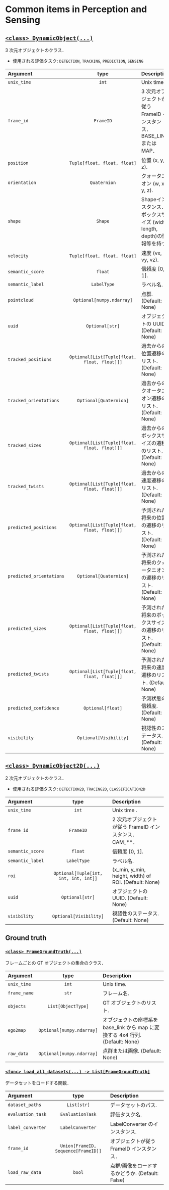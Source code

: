 # Common items in Perception and Sensing

## [`<class> DynamicObject(...)`](../../perception_eval/perception_eval/common/object/object3d.py)

3 次元オブジェクトのクラス．

- 使用される評価タスク: `DETECTION`, `TRACKING`, `PREDICTION`, `SENSING`

| Argument                 |                     type                     | Description                                                             |
| :----------------------- | :------------------------------------------: | :---------------------------------------------------------------------- |
| `unix_time`              |                    `int`                     | Unix time .                                                             |
| `frame_id`               |                  `FrameID`                   | 3 次元オブジェクトが従う FrameID インスタンス．BASE_LINK または MAP．   |
| `position`               |         `Tuple[float, float, float]`         | 位置 (x, y, z).                                                         |
| `orientation`            |                 `Quaternion`                 | クォータニオン (w, x, y, z).                                            |
| `shape`                  |                   `Shape`                    | Shapeインスタンス．ボックスサイズ (width, length, depth)の情報等を持つ. |
| `velocity`               |         `Tuple[float, float, float]`         | 速度 (vx, vy, vz).                                                      |
| `semantic_score`         |                   `float`                    | 信頼度 [0, 1].                                                          |
| `semantic_label`         |                 `LabelType`                  | ラベル名.                                                               |
| `pointcloud`             |          `Optional[numpy.ndarray]`           | 点群. (Default: None)                                                   |
| `uuid`                   |               `Optional[str]`                | オブジェクトの UUID. (Default: None)                                    |
| `tracked_positions`      | `Optional[List[Tuple[float, float, float]]]` | 過去からの位置遷移のリスト. (Default: None)                             |
| `tracked_orientations`   |            `Optional[Quaternion]`            | 過去からのクオータニオン遷移のリスト. (Default: None)                   |
| `tracked_sizes`          | `Optional[List[Tuple[float, float, float]]]` | 過去からのボックスサイズの遷移のリスト. (Default: None)                 |
| `tracked_twists`         | `Optional[List[Tuple[float, float, float]]]` | 過去からの速度遷移のリスト. (Default: None)                             |
| `predicted_positions`    | `Optional[List[Tuple[float, float, float]]]` | 予測された将来の位置の遷移のリスト. (Default: None)                     |
| `predicted_orientations` |            `Optional[Quaternion]`            | 予測された将来のクォータニオンの遷移のリスト. (Default: None)           |
| `predicted_sizes`        | `Optional[List[Tuple[float, float, float]]]` | 予測された将来のボックスサイズの遷移のリスト. (Default: None)           |
| `predicted_twists`       | `Optional[List[Tuple[float, float, float]]]` | 予測された将来の速度遷移のリスト. (Default: None)                       |
| `predicted_confidence`   |              `Optional[float]`               | 予測状態の信頼度. (Default: None)                                       |
| `visibility`             |            `Optional[Visibility]`            | 視認性のステータス. (Default: None)                                     |

## [`<class> DynamicObject2D(...)`](../../perception_eval/perception_eval/common/object/object2d.py)

2 次元オブジェクトのクラス．

- 使用される評価タスク: `DETECTION2D`, `TRACING2D`, `CLASSIFICATION2D`

| Argument         |                 type                  | Description                                                |
| :--------------- | :-----------------------------------: | :--------------------------------------------------------- |
| `unix_time`      |                 `int`                 | Unix time .                                                |
| `frame_id`       |               `FrameID`               | 2 次元オブジェクトが従う FrameID インスタンス．CAM\_\*\*． |
| `semantic_score` |                `float`                | 信頼度 [0, 1].                                             |
| `semantic_label` |              `LabelType`              | ラベル名.                                                  |
| `roi`            | `Optional[Tuple[int, int, int, int]]` | (x_min, y_min, height, width) of ROI. (Default: None)      |
| `uuid`           |            `Optional[str]`            | オブジェクトの UUID. (Default: None)                       |
| `visibility`     |        `Optional[Visibility]`         | 視認性のステータス. (Default: None)                        |

## Ground truth

### [`<class> FrameGroundTruth(...)`](../../perception_eval/perception_eval/common/dataset/ground_truth.py)

フレームごとの GT オブジェクトの集合のクラス．

| Argument     |           type            | Description                                                                    |
| :----------- | :-----------------------: | :----------------------------------------------------------------------------- |
| `unix_time`  |           `int`           | Unix time.                                                                     |
| `frame_name` |           `str`           | フレーム名.                                                                    |
| `objects`    |    `List[ObjectType]`     | GT オブジェクトのリスト.                                                       |
| `ego2map`    | `Optional[numpy.ndarray]` | オブジェクトの座標系を base_link から map に変換する 4x4 行列. (Default: None) |
| `raw_data`   | `Optional[numpy.ndarray]` | 点群または画像. (Default: None)                                                |

### [`<func> load_all_datasets(...) -> List[FrameGroundTruth]`](../../perception_eval/perception_eval/common/dataset/load.py)

データセットをロードする関数．

| Argument          |                type                 | Description                                     |
| :---------------- | :---------------------------------: | :---------------------------------------------- |
| `dataset_paths`   |             `List[str]`             | データセットのパス.                             |
| `evaluation_task` |          `EvaluationTask`           | 評価タスク名.                                   |
| `label_converter` |          `LabelConverter`           | LabelConverter のインスタンス.                  |
| `frame_id`        | `Union[FrameID, Sequence[FrameID]]` | オブジェクトが従う FrameID インスタンス．       |
| `load_raw_data`   |               `bool`                | 点群/画像をロードするかどうか. (Default: False) |
